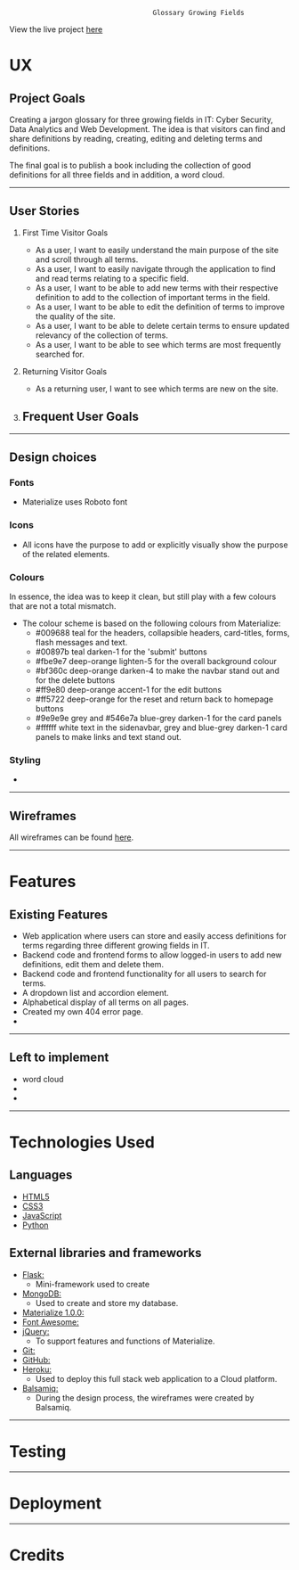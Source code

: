                                         Glossary Growing Fields
View the live project <a href="" target="_blank">here</a>

# UX
## Project Goals
Creating a jargon glossary for three growing fields in IT: Cyber Security, Data Analytics and Web Development. The idea is that visitors can find and share definitions by reading, creating, editing and deleting terms and definitions.

The final goal is to publish a book including the collection of good definitions for all three fields and in addition, a word cloud.

----
## User Stories
1. First Time Visitor Goals
    - As a user, I want to easily understand the main purpose of the site and scroll through all terms.
    - As a user, I want to easily navigate through the application to find and read terms relating to a specific field.
    - As a user, I want to be able to add new terms with their respective definition to add to the collection of important terms in the field.
    - As a user, I want to be able to edit the definition of terms to improve the quality of the site.
    - As a user, I want to be able to delete certain terms to ensure updated relevancy of the collection of terms.
    - As a user, I want to be able to see which terms are most frequently searched for.

2. Returning Visitor Goals
    - As a returning user, I want to see which terms are new on the site.

3. Frequent User Goals
    - 
    
----
## Design choices
### Fonts
- Materialize uses Roboto font 
### Icons
- All icons have the purpose to add or explicitly visually show the purpose of the related elements.
### Colours
In essence, the idea was to keep it clean, but still play with a few colours that are not a total mismatch.
- The colour scheme is based on the following colours from Materialize:
    - #009688 teal for the headers, collapsible headers, card-titles, forms, flash messages and text.
    - #00897b teal darken-1 for the 'submit' buttons
    - #fbe9e7 deep-orange lighten-5 for the overall background colour
    - #bf360c deep-orange darken-4 to make the navbar stand out and for the delete buttons
    - #ff9e80 deep-orange accent-1 for the edit buttons
    - #ff5722 deep-orange for the reset and return back to homepage buttons
    - #9e9e9e grey and #546e7a blue-grey darken-1 for the card panels
    - #ffffff white text in the sidenavbar, grey and blue-grey darken-1 card panels to make links and text stand out.

### Styling
- 


----
## Wireframes

All wireframes can be found <a href="" target="_blank">here</a>.

----
# Features
## Existing Features
- Web application where users can store and easily access definitions for terms regarding three different growing fields in IT.
- Backend code and frontend forms to allow logged-in users to add new definitions, edit them and delete them.
- Backend code and frontend functionality for all users to search for terms.
- A dropdown list and accordion element.
- Alphabetical display of all terms on all pages.
- Created my own 404 error page.
- 

----
## Left to implement
- word cloud
-   
-

----
# Technologies Used
## Languages 
- <a href="https://en.wikipedia.org/wiki/HTML5" target="_blank"> HTML5 </a>
- <a href="https://en.wikipedia.org/wiki/CSS" target="_blank"> CSS3 </a>
- <a href="https://en.wikipedia.org/wiki/JavaScript" target="_blank"> JavaScript </a>
- <a href="https://en.wikipedia.org/wiki/Python_(programming_language)" target="_blank"> Python </a>
## External libraries and frameworks
- <a href="https://en.wikipedia.org/wiki/Flask_(web_framework)" target="_blank"> Flask: </a>
    - Mini-framework used to create
- <a href="https://www.mongodb.com/" target="_blank"> MongoDB: </a>
    - Used to create and store my database.
- <a href="https://materializecss.com/" target="_blank"> Materialize 1.0.0: </a>
- <a href="https://fontawesome.com/" target="_blank"> Font Awesome: </a>
- <a href="https://jquery.com/" target="_blank"> jQuery:  </a>
    - To support features and functions of Materialize.
- <a href="https://git-scm.com/" target="_blank"> Git: </a>
- <a href="https://github.com/" target="_blank"> GitHub: </a>
- <a href="https://heroku.com/" target="_blank"> Heroku: </a>
    - Used to deploy this full stack web application to a Cloud platform.
- <a href="https://balsamiq.com/" target="_blank"> Balsamiq:</a> 
    - During the design process, the wireframes were created by Balsamiq.
    
----
# Testing

----
# Deployment

----
# Credits
